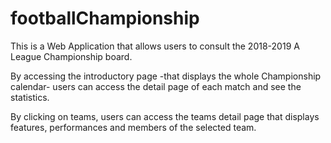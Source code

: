 # footballChampionship

This is a Web Application that allows users to consult the 2018-2019 A League Championship board.

By accessing the introductory page -that displays the whole Championship calendar- users can access the detail page of each match and see the statistics.

By clicking on teams, users can access the teams detail page that displays features, performances and members of the selected team.
